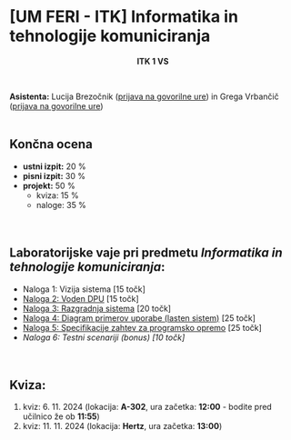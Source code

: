# [UM FERI - ITK] Informatika in tehnologije komuniciranja


<p align="center">
  <b>ITK 1 VS <br/></b>
</p>
<br/>

**Asistenta:** Lucija Brezočnik ([prijava na govorilne ure](https://calendly.com/lucija-brezocnik/30min)) in Grega Vrbančič  ([prijava na govorilne ure](https://calendly.com/grega-vrbancic/office-hours-govorilne-ure))<br/><br/>

## Končna ocena
- **ustni izpit:** 20 %
- **pisni izpit:** 30 %
- **projekt:** 50 %
  - kviza: 15 %
  - naloge: 35 %
<br/><br/><br/>

## Laboratorijske vaje pri predmetu *Informatika in tehnologije komuniciranja*:
- Naloga 1: Vizija sistema [15 točk]
- [Naloga 2: Voden DPU](<Naloga 2/Naloga 2.md>) [15 točk]
- [Naloga 3: Razgradnja sistema](<Naloga 3>) [20 točk]
- [Naloga 4: Diagram primerov uporabe (lasten sistem)](<Naloga 4>) [25 točk]
- [Naloga 5: Specifikacije zahtev za programsko opremo](<Naloga 5>) [25 točk]
- *Naloga 6: Testni scenariji (bonus) [10 točk]*
<br/><br/><br/>

## Kviza:
1. kviz: 6. 11. 2024 (lokacija: **A-302**, ura začetka: **12:00** - bodite pred učilnico že ob **11:55**)
2. kviz: 11. 11. 2024 (lokacija: **Hertz**, ura začetka: **13:00**)
